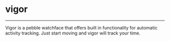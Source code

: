 # vigor
------

Vigor is a pebble watchface that offers built in functionality for automatic activity tracking. Just start moving and vigor will track your time.
